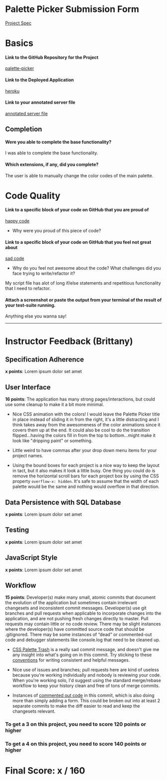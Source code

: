 # Palette Picker Submission Form

[Project Spec](http://frontend.turing.io/projects/palette-picker.html)

# Basics

#### Link to the GitHub Repository for the Project
[palette-picker](https://github.com/jasonlucas907/palette-picker)

#### Link to the Deployed Application
[heroku](https://jasonpalette.herokuapp.com/)

#### Link to your annotated server file
[annotated server file](https://github.com/jasonlucas907/palette-picker/blob/serverNotes/server.js)

## Completion

#### Were you able to complete the base functionality?

I was able to complete the base functionality.

#### Which extensions, if any, did you complete?

The user is able to manually change the color codes of the main palette.

# Code Quality

#### Link to a specific block of your code on GitHub that you are proud of
[happy code]()

* Why were you proud of this piece of code?

#### Link to a specific block of your code on GitHub that you feel not great about
[sad code](https://github.com/jasonlucas907/palette-picker/blob/master/public/js/scripts.js)

* Why do you feel not awesome about the code? What challenges did you face trying to write/refactor it?

My script file has alot of long if/else statements and repetitious functionality that I need to refactor.

#### Attach a screenshot or paste the output from your terminal of the result of your test-suite running.

Anything else you wanna say!

-----


# Instructor Feedback (Brittany)

## Specification Adherence

**x points**: Lorem ipsum dolor set amet

## User Interface

**16 points**: The application has many strong pages/interactions, but could use some cleanup to make it a bit more minimal.

* Nice CSS animation with the colors! I would leave the Palette Picker title in place instead of sliding it in from the right, it's a little distracting and I think takes away from the awesomeness of the color animations since it covers them up at the end. It could also be cool to do the transition flipped...having the colors fill in from the top to bottom...might make it look like "dripping paint" or something.

* Little weird to have commas after your drop down menu items for your project names.

* Using the bound boxes for each project is a nice way to keep the layout in tact, but it also makes it look a little busy. One thing you could do is remove the horizontal scroll bars for each project box by using the CSS property `overflow-x: hidden`. It's safe to assume that the width of each palette would be the same and nothing would overflow in that direction.


## Data Persistence with SQL Database

**x points**: Lorem ipsum dolor set amet

## Testing

**x points**: Lorem ipsum dolor set amet

## JavaScript Style

**x points**: Lorem ipsum dolor set amet

## Workflow

**15 points**: Developer(s) make many small, atomic commits that document the evolution of the application but sometimes contain irrelevant changesets and inconsistent commit messages. Developer(s) use git branches and pull requests when applicable to incorporate changes into the application, and are not pushing fresh changes directly to master. Pull requests may contain little or no code review. There may be slight instances where the developer(s) have committed source code that should be .gitignored. There may be some instances of “dead” or commented-out code and debugger statements like console.log that need to be cleaned up.

* [CSS Palette Trash](https://github.com/jasonlucas907/palette-picker/commit/88fb9a99309a17da5d74457502ff6d5cee582c2b) is a really sad commit message, and doesn't give me any insight into what's going on in this commit. Try sticking to these [conventions](https://chris.beams.io/posts/git-commit/) for writing consistent and helpful messages.

* Nice use of issues and branches; pull requests here are kind of useless because you're working individually and nobody is reviewing your code. When you're working solo, I'd suggest using the standard merge/rebase workflow to keep your history clean and free of tons of merge commits.

* Instances of [commented out code](https://github.com/jasonlucas907/palette-picker/commit/5f23210d81549c4442fd52bb2edbf9ad6a2500e9) in this commit, which is also doing more than simply adding a form. This could be broken out into at least 2 separate commits to make the diff easier to read and keep the changesets relevant.


### To get a 3 on this project, you need to score 120 points or higher
### To get a 4 on this project, you need to score 140 points or higher

# Final Score: x / 160
